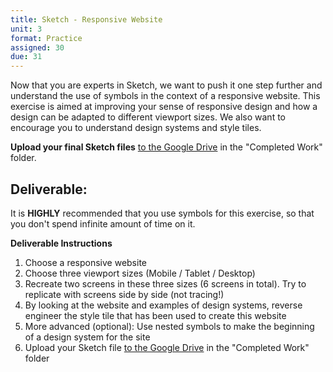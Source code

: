 ```yaml
---
title: Sketch - Responsive Website
unit: 3
format: Practice
assigned: 30
due: 31
---
```


Now that you are experts in Sketch, we want to push it one step further and understand the use of symbols in the context of a responsive website. This exercise is aimed at improving your sense of responsive design and how a design can be adapted to different viewport sizes. We also want to encourage you to understand design systems and style tiles.


 **Upload your final Sketch files** [to the Google Drive](https://drive.google.com/drive/folders/1-3zWUp6oorSLsHdTQzlU3JlT58w30PmG) in the "Completed Work" folder.


Deliverable:
-----------------------------------------

It is **HIGHLY** recommended that you use symbols for this exercise, so that you don't spend infinite amount of time on it.


**Deliverable Instructions**
1. Choose a responsive website
2. Choose three viewport sizes (Mobile / Tablet / Desktop)
3. Recreate two screens in these three sizes (6 screens in total). Try to replicate with screens side by side (not tracing!)
4. By looking at the website and examples of design systems, reverse engineer the style tile that has been used to create this website
5. More advanced (optional): Use nested symbols to make the beginning of a design system for the site
6. Upload your Sketch file [to the Google Drive](https://drive.google.com/drive/folders/1-3zWUp6oorSLsHdTQzlU3JlT58w30PmG) in the "Completed Work" folder
